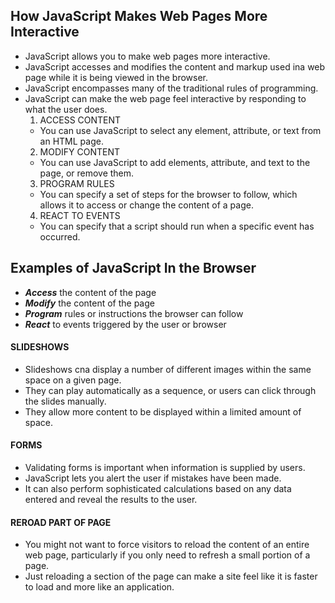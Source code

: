 ## How JavaScript Makes Web Pages More Interactive
- JavaScript allows you to make web pages more interactive.
- JavaScript accesses and modifies the content and markup used ina web page while it is being viewed in the browser.
- JavaScript encompasses many of the traditional rules of programming.
- JavaScript can make the web page feel interactive by responding to what the user does.
   1. ACCESS CONTENT
   - You can use JavaScript to select any element, attribute, or text from an HTML page.
   2. MODIFY CONTENT
   - You can use JavaScript to add elements, attribute, and text to the page, or remove them.
   3. PROGRAM RULES
   - You can specify a set of steps for the browser to follow, which allows it to access or change the content of a page.
   4. REACT TO EVENTS
   - You can specify that a script should run when a specific event has occurred.

## Examples of JavaScript In the Browser
- **_Access_** the content of the page
- **_Modify_** the content of the page
- **_Program_** rules or instructions the browser can follow
- **_React_** to events triggered by the user or browser

#### SLIDESHOWS
- Slideshows cna display a number of different images within the same space on a given page. 
- They can play automatically as a sequence, or users can click through the slides manually.
- They allow more content to be displayed within a limited amount of space. 

#### FORMS
- Validating forms is important when information is supplied by users.
- JavaScript lets you alert the user if mistakes have been made.
- It can also perform sophisticated calculations based on any data entered and reveal the results to the user.

#### REROAD PART OF PAGE
- You might not want to force visitors to reload the content of an entire web page, particularly if you only need to refresh a small portion of a page.
- Just reloading a section of the page can make a site feel like it is faster to load and more like an application.
